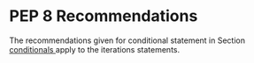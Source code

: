 # PEP 8 Recommendations

The recommendations given for conditional statement in Section [conditionals ](../conditionals/pep-8-recommendations.md)apply to the iterations statements.

